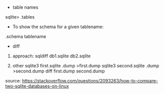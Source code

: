 - table names

sqlite> .tables

- To show the schema for a given tablename:

.schema tablename

- diff

1. approach:
sqldiff db1.sqlite db2.sqlite

2. other
sqlite3 first.sqlite .dump >first.dump
sqlite3 second.sqlite .dump >second.dump
diff first.dump second.dump

source: https://stackoverflow.com/questions/2093263/how-to-compare-two-sqlite-databases-on-linux
